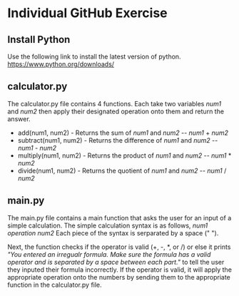 # Individual GitHub Exercise
## Install Python
Use the following link to install the latest version of python.
https://www.python.org/downloads/

## calculator.py
The calculator.py file contains 4 functions. Each take two variables *num1* and *num2* then apply their designated operation onto them and return the answer.
* add(num1, num2) - Returns the sum of *num1* and *num2* -- *num1* + *num2*
* subtract(num1, num2) - Returns the difference of *num1* and *num2* -- *num1* - *num2*
* multiply(num1, num2) - Returns the product of *num1* and *num2* -- *num1* * *num2*
* divide(num1, num2) - Returns the quotient of *num1* and *num2* -- *num1* / *num2*

## main.py
The main.py file contains a main function that asks the user for an input of a simple calculation. The simple calculation syntax is as follows,
*num1* *operation* *num2*
Each piece of the syntax is serparated by a space (" ").

Next, the function checks if the operator is valid (+, -, *, or /) or else it prints *"You entered an irregualr formula. Make sure the formula has a valid operator and is separated by a space between each part."* to tell the user they inputed their formula incorrectly. If the operator is valid, it will apply the appropriate operation onto the numbers by sending them to the appropriate function in the calculator.py file.

